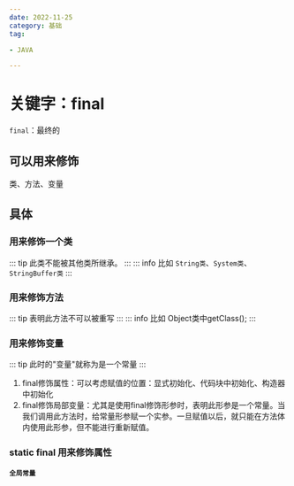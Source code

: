 ```yaml
---
date: 2022-11-25
category: 基础
tag:

- JAVA

---
```


# 关键字：final

`final`：最终的

## 可以用来修饰
类、方法、变量

## 具体

### 用来修饰一个类

::: tip
此类不能被其他类所继承。
:::
::: info 比如
`String类`、`System类`、`StringBuffer类`
:::

### 用来修饰方法

::: tip
表明此方法不可以被重写
:::
::: info 比如
Object类中getClass();
:::

### 用来修饰变量

::: tip
此时的"变量"就称为是一个常量
:::

1. final修饰属性：可以考虑赋值的位置：显式初始化、代码块中初始化、构造器中初始化
2. final修饰局部变量：尤其是使用final修饰形参时，表明此形参是一个常量。当我们调用此方法时，给常量形参赋一个实参。一旦赋值以后，就只能在方法体内使用此形参，但不能进行重新赋值。

### static final 用来修饰属性

**`全局常量`**
